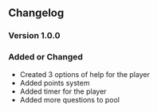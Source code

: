 ## **Changelog**
### **Version 1.0.0**
### **Added or Changed**
* Created 3 options of help for the player
* Added points system 
* Added timer for the player
* Added more questions to pool

